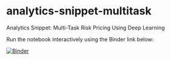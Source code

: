 # analytics-snippet-multitask
Analytics Snippet: Multi-Task Risk Pricing Using Deep Learning

Run the notebook interactively using the Binder link below:

[![Binder](https://mybinder.org/badge.svg)](https://mybinder.org/v2/gh/ActuariesInstitute/analytics-snippet-multitask/master?filepath=Multitasking%20Risk%20Pricing.ipynb)
